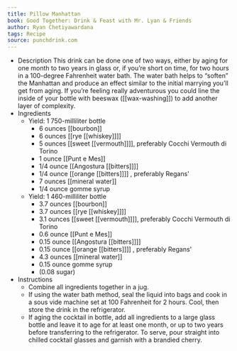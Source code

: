 ```yaml
---
title: Pillow Manhattan
book: Good Together: Drink & Feast with Mr. Lyan & Friends
author: Ryan Chetiyawardana
tags: Recipe
source: punchdrink.com
---
```


- Description
  This drink can be done one of two ways, either by aging for one month to two years in glass or, if you’re short on time, for two hours in a 100-degree Fahrenheit water bath. The water bath helps to “soften” the Manhattan and produce an effect similar to the initial marrying you’ll get from aging. If you’re feeling really adventurous you could line the inside of your bottle with beeswax ([[wax-washing]]) to add another layer of complexity.
- Ingredients
  * Yield: 1 750-milliliter bottle
    * 6 ounces [[bourbon]] 
    * 6 ounces [[rye [[whiskey]]]] 
    * 5 ounces [[sweet [[vermouth]]]], preferably Cocchi Vermouth di Torino
    * 1 ounce [[Punt e Mes]]
    * 1/4 ounce [[Angostura [[bitters]]]] 
    * 1/4 ounce [[orange [[bitters]]]] , preferably Regans'
    * 7 ounces [[mineral water]] 
    * 1/4 ounce gomme syrup 
  * Yield: 1 460-milliliter bottle
    * 3.7 ounces [[bourbon]] 
    * 3.7 ounces [[rye [[whiskey]]]] 
    * 3.1 ounces [[sweet [[vermouth]]]], preferably Cocchi Vermouth di Torino
    * 0.6 ounce [[Punt e Mes]]
    * 0.15 ounce [[Angostura [[bitters]]]] 
    * 0.15 ounce [[orange [[bitters]]]] , preferably Regans'
    * 4.3 ounces [[mineral water]] 
    * 0.15 ounce gomme syrup
    * (0.08 sugar)
- Instructions
  * Combine all ingredients together in a jug.
  * If using the water bath method, seal the liquid into bags and cook in a sous vide machine set at 100 Fahrenheit for 2 hours. Cool, then store the drink in the refrigerator.
  * If aging the cocktail in bottle, add all ingredients to a large glass bottle and leave it to age for at least one month, or up to two years before transferring to the refrigerator. To serve, pour straight into chilled cocktail glasses and garnish with a brandied cherry.